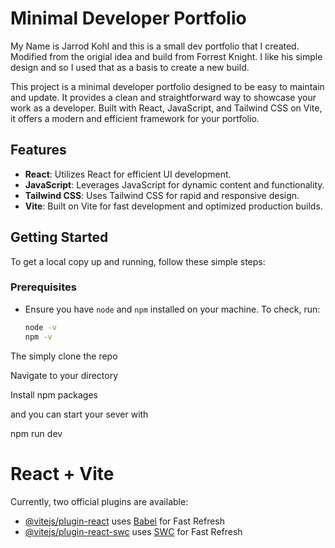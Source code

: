 # Minimal Developer Portfolio

My Name is Jarrod Kohl and this is a small dev portfolio that I created. Modified from the origial idea and build from Forrest Knight. I like his simple design and so I used that as a basis to create a new build.

This project is a minimal developer portfolio designed to be easy to maintain and update. It provides a clean and straightforward way to showcase your work as a developer. Built with React, JavaScript, and Tailwind CSS on Vite, it offers a modern and efficient framework for your portfolio.

## Features

- **React**: Utilizes React for efficient UI development.
- **JavaScript**: Leverages JavaScript for dynamic content and functionality.
- **Tailwind CSS**: Uses Tailwind CSS for rapid and responsive design.
- **Vite**: Built on Vite for fast development and optimized production builds.

## Getting Started

To get a local copy up and running, follow these simple steps:

### Prerequisites

- Ensure you have `node` and `npm` installed on your machine. To check, run:
  ```bash
  node -v
  npm -v

The simply clone the repo

Navigate to your directory

Install npm packages 

and you can start your sever with

npm run dev

# React + Vite



Currently, two official plugins are available:

- [@vitejs/plugin-react](https://github.com/vitejs/vite-plugin-react/blob/main/packages/plugin-react/README.md) uses [Babel](https://babeljs.io/) for Fast Refresh
- [@vitejs/plugin-react-swc](https://github.com/vitejs/vite-plugin-react-swc) uses [SWC](https://swc.rs/) for Fast Refresh
